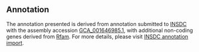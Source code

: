 

Annotation
----------

The annotation presented is derived from annotation submitted to
[INSDC](http://www.insdc.org) with the assembly accession
[GCA\_001646985.1](http://www.ebi.ac.uk/ena/data/view/GCA_001646985.1),
with additional non-coding genes derived from
[Rfam](http://rfam.xfam.org/). For more details, please visit [INSDC
annotation
import](http://ensemblgenomes.org/info/data/insdc_annotation).
